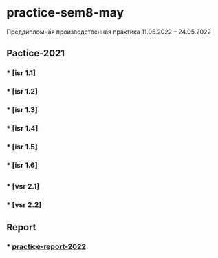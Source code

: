 # practice-sem8-may

Преддипломная производственная практика 11.05.2022 – 24.05.2022


## Pactice-2021

### * [isr 1.1]

### * [isr 1.2]

### * [isr 1.3]

### * [isr 1.4]
### * [isr 1.5]
### * [isr 1.6]
##

### * [vsr 2.1]

### * [vsr 2.2]


## Report
### * [practice-report-2022](/REP/)
